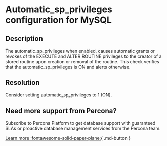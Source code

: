 # Automatic_sp_privileges configuration for MySQL


## Description

The automatic_sp_privileges when enabled, causes automatic grants or revokes of the EXECUTE and ALTER ROUTINE privileges to the creator of a stored routine upon creation or removal of the routine. This check verifies that the automatic_sp_privileges is ON and alerts otherwise.

## Resolution

Consider setting automatic_sp_privileges to 1 (ON). 


## Need more support from Percona?

Subscribe to Percona Platform to get database support with guaranteed SLAs or proactive database management services from the Percona team.

[Learn more :fontawesome-solid-paper-plane:](https://per.co.na/subscribe){ .md-button }
